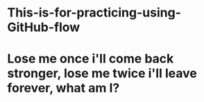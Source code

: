 # This-is-for-practicing-using-GitHub-flow
# Lose me once i'll come back stronger, lose me twice i'll leave forever, what am I?
